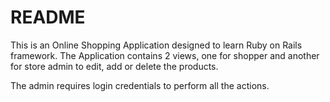 # README

This is an Online Shopping Application designed to learn Ruby on Rails framework. 
The Application contains 2 views, one for shopper and another for store admin to edit, add or delete the products. 

The admin requires login credentials to perform all the actions. 
